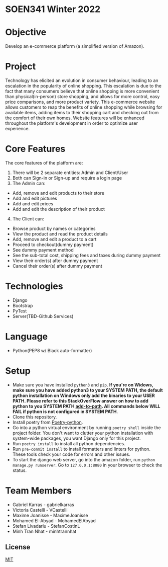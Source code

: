 # SOEN341 Winter 2022

# Objective

Develop an e-commerce platform (a simplified version of Amazon).

# Project

Technology has elicited an evolution in consumer behaviour, leading to an escalation in the popularity of online shopping. This escalation is due to the fact that many consumers believe that online shopping is more convenient than physical(in-person) store shopping, and allows for more control, easy price comparisons, and more product variety. This e-commerce website allows customers to reap the benefits of online shopping while browsing for available items, adding items to their shopping cart and checking out from the comfort of their own homes. Website features will be enhanced throughout the platform's development in order to optimize user experience.

# Core Features

The core features of the platform are:
1. There will be 2 separate entities: Admin and Client/User
2. Both can Sign-in or Sign-up and require a login page
3. The Admin can:
* Add, remove and edit products to their store
* Add and edit pictures
* Add and edit prices
* Add and edit the description of their product

4. The Client can:
* Browse product by names or categories
* View the product and read the product details
* Add, remove and edit a product to a cart
* Proceed to checkout(dummy payment)
* See dummy payment method
* See the sub-total cost, shipping fees and taxes during dummy payment
* View their order(s) after dummy payment
* Cancel their order(s) after dummy payment

# Technologies

- Django
- Bootstrap
- PyTest
- Server(TBD-Github Services)

# Language

- Python(PEP8 w/ Black auto-formatter)

# Setup

- Make sure you have installed `python3` and `pip`. **If you're on Widows, make sure you have added python3 to your SYSTEM PATH, the default python installation on Windows only add the binaries to your USER PATH. Please refer to this StackOverFlow answer on how to add python to you SYSTEM PATH [add-to-path](https://stackoverflow.com/a/65496777). All commands below WILL FAIL if python is not configured in SYSTEM PATH**.
- Clone this repository.
- Install poetry from [Poetry-python](https://python-poetry.org/).
- Go into a python virtual environment by running `poetry shell` inside the project folder. You don't want to clutter your python installation with system-wide packages, you want Django only for this project.
- Run `poetry install` to install all python dependencies.
- Run `pre-commit install` to install formatters and linters for python. These tools check your code for errors and other issues.
- To start the django web server, go into the amazon folder, run `python manage.py runserver`. Go to `127.0.0.1:8080` in your browser to check the status.

# Team Members

- Gabriel Karras - gabrielkarras
- Victoria Castelli - VCastelli
- Maxime Joanisse - MaximeJoanisse
- Mohamed El-Abyad - MohamedElAbyad
- Stefan Livadariu - StefanCostinL
- Minh Tran Nhat - minhtrannhat

## License

[MIT](https://choosealicense.com/licenses/mit/)
